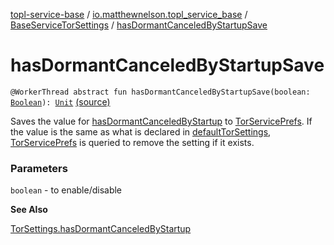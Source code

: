 [topl-service-base](../../index.md) / [io.matthewnelson.topl_service_base](../index.md) / [BaseServiceTorSettings](index.md) / [hasDormantCanceledByStartupSave](./has-dormant-canceled-by-startup-save.md)

# hasDormantCanceledByStartupSave

`@WorkerThread abstract fun hasDormantCanceledByStartupSave(boolean: `[`Boolean`](https://kotlinlang.org/api/latest/jvm/stdlib/kotlin/-boolean/index.html)`): `[`Unit`](https://kotlinlang.org/api/latest/jvm/stdlib/kotlin/-unit/index.html) [(source)](https://github.com/05nelsonm/TorOnionProxyLibrary-Android/blob/master/topl-service-base/src/main/java/io/matthewnelson/topl_service_base/BaseServiceTorSettings.kt#L598)

Saves the value for [hasDormantCanceledByStartup](has-dormant-canceled-by-startup.md) to [TorServicePrefs](../-tor-service-prefs/index.md). If the value is the same
as what is declared in [defaultTorSettings](default-tor-settings.md), [TorServicePrefs](../-tor-service-prefs/index.md) is queried to remove the
setting if it exists.

### Parameters

`boolean` - to enable/disable

**See Also**

[TorSettings.hasDormantCanceledByStartup](../../..//topl-core-base/io.matthewnelson.topl_core_base/-tor-settings/has-dormant-canceled-by-startup.md)

